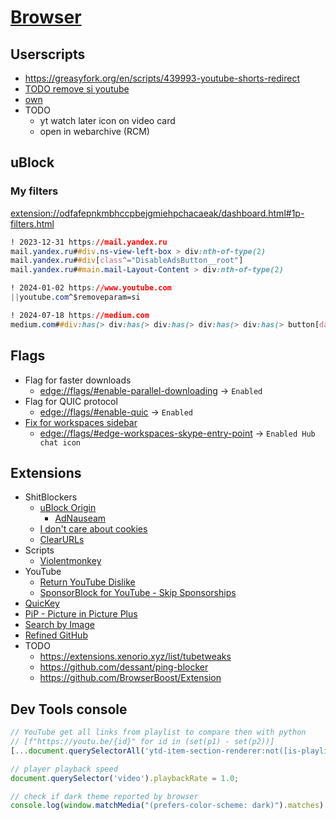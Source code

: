 # [Browser](../README.md)

## Userscripts

- <https://greasyfork.org/en/scripts/439993-youtube-shorts-redirect>
- [TODO remove si youtube](https://github.com/Xenorio/YTShareAntiTrack)
- [own](./userscripts)
- TODO
  - yt watch later icon on video card
  - open in webarchive (RCM)

## uBlock

### My filters

<extension://odfafepnkmbhccpbejgmiehpchacaeak/dashboard.html#1p-filters.html>

```css
! 2023-12-31 https://mail.yandex.ru
mail.yandex.ru##div.ns-view-left-box > div:nth-of-type(2)
mail.yandex.ru##div[class^="DisableAdsButton__root"]
mail.yandex.ru##main.mail-Layout-Content > div:nth-of-type(2)

! 2024-01-02 https://www.youtube.com
||youtube.com^$removeparam=si

! 2024-07-18 https://medium.com
medium.com##div:has(> div:has(> div:has(> div:has(> div:has(> button[data-testid="close-button"])))))

```

## Flags

- Flag for faster downloads
  - <edge://flags/#enable-parallel-downloading> -> `Enabled`
- Flag for QUIC protocol
  - <edge://flags/#enable-quic> -> `Enabled`
- [Fix for workspaces sidebar](https://answers.microsoft.com/en-us/microsoftedge/forum/all/how-to-remove-the-edge-sidebar-from-edge-workspace/bde1ede5-12a3-4f99-ac16-50b0f9878054?page=5)
  - <edge://flags/#edge-workspaces-skype-entry-point> -> `Enabled Hub chat icon`

## Extensions

- ShitBlockers
  - [uBlock Origin](https://ublockorigin.com)
    - [AdNauseam](https://adnauseam.io)
  - [I don't care about cookies](https://www.i-dont-care-about-cookies.eu)
  - [ClearURLs](https://docs.clearurls.xyz/)
- Scripts
  - [Violentmonkey](https://violentmonkey.github.io/)
- YouTube
  - [Return YouTube Dislike](https://www.returnyoutubedislike.com/)
  - [SponsorBlock for YouTube - Skip Sponsorships](https://sponsor.ajay.app)
- [QuicKey](https://fwextensions.github.io/QuicKey/)
- [PiP - Picture in Picture Plus](https://www.oinkandstuff.com/project/pip-picture-in-picture-plus/)
- [Search by Image](https://github.com/dessant/search-by-image)
- [Refined GitHub](https://github.com/refined-github/refined-github)
- TODO
  - <https://extensions.xenorio.xyz/list/tubetweaks>
  - <https://github.com/dessant/ping-blocker>
  - <https://github.com/BrowserBoost/Extension>

## Dev Tools console

```js
// YouTube get all links from playlist to compare then with python
// [f"https://youtu.be/{id}" for id in (set(p1) - set(p2))]
[...document.querySelectorAll('ytd-item-section-renderer:not([is-playlist-video-container]) ytd-thumbnail > a')].map(el => el.href.slice(32,43))

// player playback speed
document.querySelector('video').playbackRate = 1.0;

// check if dark theme reported by browser
console.log(window.matchMedia("(prefers-color-scheme: dark)").matches)
```
